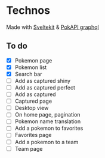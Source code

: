# Technos

Made with [Sveltekit](https://kit.svelte.dev/) & [PokAPI graphql](https://pokeapi.co/docs/graphql)

## To do

- [x] Pokemon page
- [x] Pokemon list
- [x] Search bar
- [ ] Add as captured shiny
- [ ] Add as captured perfect
- [ ] Add as captured
- [ ] Captured page
- [ ] Desktop view
- [ ] On home page, pagination
- [ ] Pokemon name translation
- [ ] Add a pokemon to favorites
- [ ] Favorites page
- [ ] Add a pokemon to a team
- [ ] Team page
